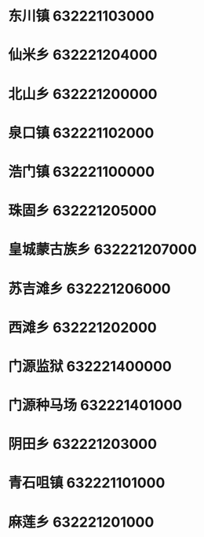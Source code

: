 # 东川镇 632221103000
# 仙米乡 632221204000
# 北山乡 632221200000
# 泉口镇 632221102000
# 浩门镇 632221100000
# 珠固乡 632221205000
# 皇城蒙古族乡 632221207000
# 苏吉滩乡 632221206000
# 西滩乡 632221202000
# 门源监狱 632221400000
# 门源种马场 632221401000
# 阴田乡 632221203000
# 青石咀镇 632221101000
# 麻莲乡 632221201000

